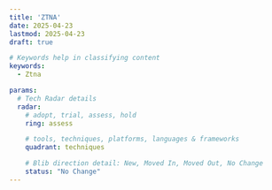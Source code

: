 ```yaml
---
title: 'ZTNA'
date: 2025-04-23
lastmod: 2025-04-23
draft: true

# Keywords help in classifying content
keywords:
  - Ztna

params:
  # Tech Radar details
  radar:
    # adopt, trial, assess, hold
    ring: assess

    # tools, techniques, platforms, languages & frameworks
    quadrant: techniques

    # Blib direction detail: New, Moved In, Moved Out, No Change
    status: "No Change"
---
```


<!-- TODO: Add a Summary -->

<!--more-->

<!-- TODO: Add additional info -->
